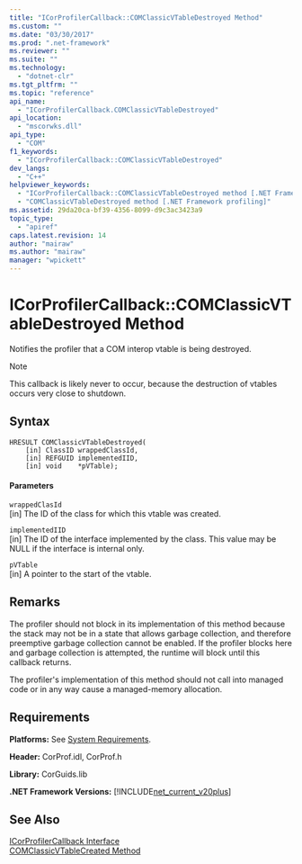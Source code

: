 ```yaml
---
title: "ICorProfilerCallback::COMClassicVTableDestroyed Method"
ms.custom: ""
ms.date: "03/30/2017"
ms.prod: ".net-framework"
ms.reviewer: ""
ms.suite: ""
ms.technology: 
  - "dotnet-clr"
ms.tgt_pltfrm: ""
ms.topic: "reference"
api_name: 
  - "ICorProfilerCallback.COMClassicVTableDestroyed"
api_location: 
  - "mscorwks.dll"
api_type: 
  - "COM"
f1_keywords: 
  - "ICorProfilerCallback::COMClassicVTableDestroyed"
dev_langs: 
  - "C++"
helpviewer_keywords: 
  - "ICorProfilerCallback::COMClassicVTableDestroyed method [.NET Framework profiling]"
  - "COMClassicVTableDestroyed method [.NET Framework profiling]"
ms.assetid: 29da20ca-bf39-4356-8099-d9c3ac3423a9
topic_type: 
  - "apiref"
caps.latest.revision: 14
author: "mairaw"
ms.author: "mairaw"
manager: "wpickett"
---
```

# ICorProfilerCallback::COMClassicVTableDestroyed Method
Notifies the profiler that a COM interop vtable is being destroyed.  
  
> [!NOTE]
>  This callback is likely never to occur, because the destruction of vtables occurs very close to shutdown.  
  
## Syntax  
  
```  
HRESULT COMClassicVTableDestroyed(  
    [in] ClassID wrappedClassId,  
    [in] REFGUID implementedIID,  
    [in] void    *pVTable);  
```  
  
#### Parameters  
 `wrappedClasId`  
 [in] The ID of the class for which this vtable was created.  
  
 `implementedIID`  
 [in] The ID of the interface implemented by the class. This value may be NULL if the interface is internal only.  
  
 `pVTable`  
 [in] A pointer to the start of the vtable.  
  
## Remarks  
 The profiler should not block in its implementation of this method because the stack may not be in a state that allows garbage collection, and therefore preemptive garbage collection cannot be enabled. If the profiler blocks here and garbage collection is attempted, the runtime will block until this callback returns.  
  
 The profiler's implementation of this method should not call into managed code or in any way cause a managed-memory allocation.  
  
## Requirements  
 **Platforms:** See [System Requirements](../../../../docs/framework/get-started/system-requirements.md).  
  
 **Header:** CorProf.idl, CorProf.h  
  
 **Library:** CorGuids.lib  
  
 **.NET Framework Versions:** [!INCLUDE[net_current_v20plus](../../../../includes/net-current-v20plus-md.md)]  
  
## See Also  
 [ICorProfilerCallback Interface](../../../../docs/framework/unmanaged-api/profiling/icorprofilercallback-interface.md)   
 [COMClassicVTableCreated Method](../../../../docs/framework/unmanaged-api/profiling/icorprofilercallback-comclassicvtablecreated-method.md)
